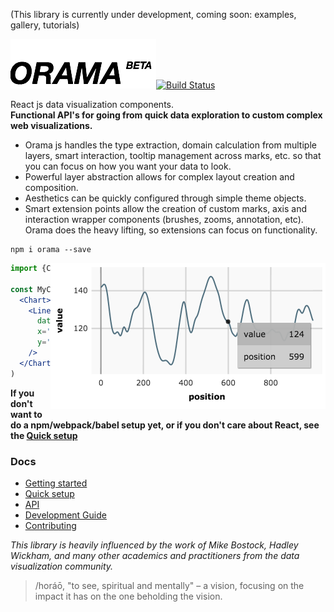 
(This library is currently under development, coming soon: examples, gallery, tutorials)

![Orama js](/dist/imgs/logo.png)[![Build Status](https://travis-ci.org/kensho/orama.svg)](https://travis-ci.org/kensho/orama)

React js data visualization components.  
**Functional API's for going from quick data exploration to custom complex web visualizations.**

- Orama js handles the type extraction, domain calculation from multiple layers, smart interaction, tooltip management across marks, etc. so that you can focus on how you want your data to look.
- Powerful layer abstraction allows for complex layout creation and composition.
- Aesthetics can be quickly configured through simple theme objects.
- Smart extension points allow the creation of custom marks, axis and interaction wrapper components (brushes, zooms, annotation, etc). Orama does the heavy lifting, so extensions can focus on functionality.

```
npm i orama --save
```

<img align="right" width="440px" src="dist/imgs/gettingStarted01.png">

```jsx
import {Chart, Lines} from 'orama'

const MyChart = props => (
  <Chart>
    <Lines
      data={props.data}
      x='position'
      y='value'
    />
  </Chart>
)
```
**If you don't want to do a npm/webpack/babel setup yet, or if you don't care about React, see the [Quick setup](docs/quickSetup.md)**

### Docs

- [Getting started](/docs/gettingStarted.md)
- [Quick setup](/docs/quickSetup.md)
- [API](/docs/api.md)
- [Development Guide](/docs/devGuide.md)
- [Contributing](/CONTRIBUTING.md)


*This library is heavily influenced by the work of Mike Bostock, Hadley Wickham, and many other academics and practitioners from the data visualization community.*

> /horáō, "to see, spiritual and mentally" – a vision, focusing on the impact it has on the one beholding the vision.
